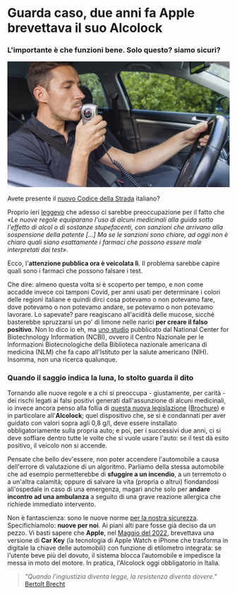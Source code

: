 # Guarda caso, due anni fa Apple brevettava il suo Alcolock

### L'importante è che funzioni bene. Solo questo? siamo sicuri?

![Un uomo che effettua il test con Alcolock per poter accendere la sua automobile](/img/alcolock.jpg)

Avete presente il [nuovo Codice della Strada](https://www.mit.gov.it/documentazione/codice-della-strada) italiano?

Proprio ieri [leggevo](https://tg24.sky.it/cronaca/2025/01/19/nuovo-codice-strada-patente-farmaci?card=2) che adesso ci sarebbe preoccupazione per il fatto che *«Le nuove regole equiparano l'uso di alcuni medicinali alla guida sotto l'effetto di alcol o di sostanze stupefacenti, con sanzioni che arrivano alla sospensione della patente [...] Ma se le sanzioni sono chiare, ad oggi non è chiaro quali siano esattamente i farmaci che possono essere male interpretati dai test»*.

Ecco, l'**attenzione pubblica ora è veicolata lì**. Il problema sarebbe capire quali sono i farmaci che possono falsare i test.

Che dire: almeno questa volta si è scoperto per tempo, e non come accadde invece coi tamponi Covid, per anni usati per determinare i colori delle regioni italiane e quindi dirci cosa potevamo o non potevamo fare, dove potevamo o non potevamo andare, se potevamo o non potevamo lavorare. Lo sapevate? pare reagiscano all'acidità delle mucose, sicché basterebbe spruzzarsi un po' di limone nelle narici **per creare il falso positivo**. Non lo dico io eh, ma [uno studio](https://pubmed.ncbi.nlm.nih.gov/34418566/) pubblicato dal National Center for Biotechnology Information (NCBI), ovvero il Centro Nazionale per le Informazioni Biotecnologiche della Biblioteca nazionale americana di medicina (NLM) che fa capo all'Istituto per la salute americano (NIH). Insomma, non una ricerca qualunque.

### Quando il saggio indica la luna, lo stolto guarda il dito

Tornando alle nuove regole e a chi si preoccupa - giustamente, per carità - dei rischi legati ai falsi positivi generati dall'assunzione di alcuni medicinali, io invece ancora penso alla follia di [questa nuova legislazione](https://www.programmagoverno.gov.it/it/notizie/la-revisione-del-codice-della-strada-entra-in-vigore-il-14-dicembre-2024/) ([Brochure](https://www.mit.gov.it/nfsmitgov/files/media/notizia/2024-12/Presentazione_Stampa_Italia_dei_Si%CC%80_Trieste.pdf)) e in particolare all'**Alcolock**; quel dispositivo che, se si è condannati per aver guidato con valori sopra agli 0,8 g/l, deve essere installato obbligatoriamente sulla propria auto; e poi, per i successivi due anni, ci si deve soffiare dentro tutte le volte che si vuole usare l'auto: se il test dà esito positivo, il veicolo non si accende.

Pensate che bello dev'essere, non poter accendere l'automobile a causa dell'errore di valutazione di un algoritmo. Parliamo della stessa automobile che ad esempio permetterebbe di **sfuggire a un incendio**, a un terremoto o a un'altra calamità; oppure di salvare la vita (propria o altrui) fiondandosi all'ospedale in caso di una emergenza, magari anche solo per **andare incontro ad una ambulanza** a seguito di una grave reazione allergica che richiede immediato intervento.

Non è fantascienza: sono le nuove norme [per la nostra sicurezza](/articles/2025-01-11-comodita-sicurezza.html). Specifichiamolo: **nuove per noi**. Ai piani alti pare fosse già deciso da un pezzo. Vi basti sapere che **Apple**, nel [Maggio del 2022](https://www.patentlyapple.com/2022/05/apple-invents-a-future-breathalyzer-test-built-into-the-car-keys-app-for-iphone-apple-watch.html), brevettava una versione di **Car Key** (la tecnologia di Apple Watch e iPhone che trasforma in digitale la chiave delle automobili) con funzione di etilometro integrata: se l'utente beve più del dovuto, il sistema blocca l’automobile e impedisce la messa in moto del motore. In pratica, l'Alcolock oggi obbligatorio in Italia.

> *"Quando l'ingiustizia diventa legge, la resistenza diventa dovere."* [Bertolt Brecht](https://amzn.to/4hdWtJG)